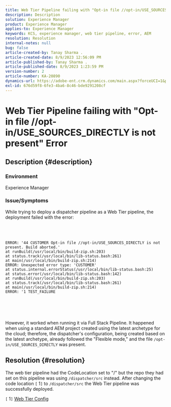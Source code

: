 ```yaml
---
title: Web Tier Pipeline failing with "Opt-in file //opt-in/USE_SOURCES_DIRECTLY is not present" Error
description: Description
solution: Experience Manager
product: Experience Manager
applies-to: Experience Manager
keywords: KCS, experience manager, web tier pipeline, error, AEM
resolution: Resolution
internal-notes: null
bug: false
article-created-by: Tanay Sharma .
article-created-date: 8/9/2023 12:56:09 PM
article-published-by: Tanay Sharma .
article-published-date: 8/9/2023 1:23:59 PM
version-number: 2
article-number: KA-20890
dynamics-url: https://adobe-ent.crm.dynamics.com/main.aspx?forceUCI=1&pagetype=entityrecord&etn=knowledgearticle&id=21e60317-b436-ee11-bdf4-6045bd006268
exl-id: 676d59f8-6fe3-4ba6-8c46-bde9291208cf
---
```

# Web Tier Pipeline failing with "Opt-in file //opt-in/USE_SOURCES_DIRECTLY is not present" Error

## Description {#description}


### Environment

Experience Manager



### Issue/Symptoms

While trying to deploy a dispatcher pipeline as a Web Tier pipeline, the deployment failed with the error:
<br><br> <br><br>

```
ERROR: '44 CUSTOMER Opt-in file //opt-in/USE_SOURCES_DIRECTLY is not present. Build aborted.'
at runBuild(/usr/local/bin/build-zip.sh:203)
at status.track(/usr/local/bin/lib-status.bash:261)
at main(/usr/local/bin/build-zip.sh:214)
ERROR: Unexpected error type: 'CUSTOMER'
at status.internal.errorStatus(/usr/local/bin/lib-status.bash:25)
at status.error(/usr/local/bin/lib-status.bash:142)
at runBuild(/usr/local/bin/build-zip.sh:203)
at status.track(/usr/local/bin/lib-status.bash:261)
at main(/usr/local/bin/build-zip.sh:214)
ERROR: '1 TEST_FAILURE
```

<br><br> <br><br>
However, it worked when running it via Full Stack Pipeline.
 It happened when using a standard AEM project created using the latest archetype for the cloud; therefore, the dispatcher's configuration, being created based on the latest archetype, already followed the "Flexible mode," and the file `/opt-in/USE_SOURCES_DIRECTLY` was present.


## Resolution {#resolution}


The web tier pipeline had the CodeLocation set to "/" but the repo they had set on this pipeline was using `/dispatcher/src` instead.
After changing the code location `[` 1`]`  to `/dispatcher/src` the Web Tier pipeline was successfully deployed.

`[` 1`]`  [Web Tier Config](https://experienceleague.adobe.com/docs/experience-manager-cloud-service/content/implementing/using-cloud-manager/cicd-pipelines/configuring-production-pipelines.html#web-tier-config)
